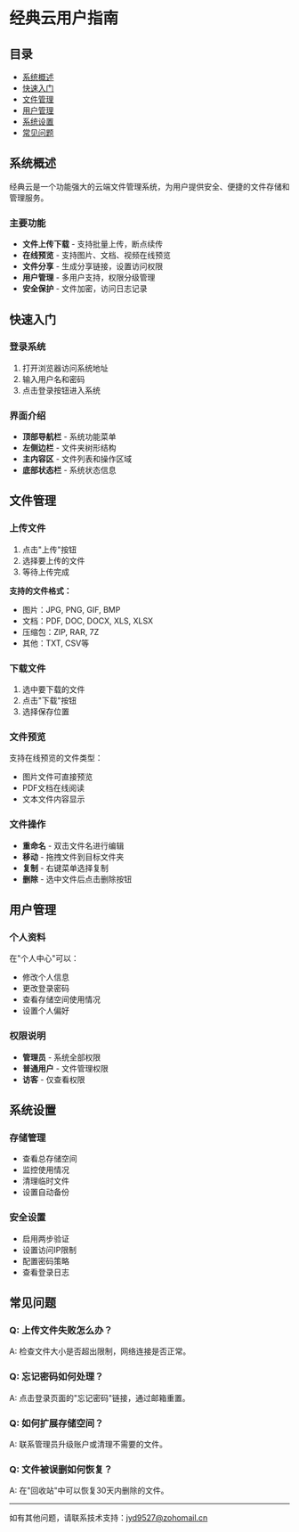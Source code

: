 # 经典云用户指南

## 目录
- [系统概述](#系统概述)
- [快速入门](#快速入门)
- [文件管理](#文件管理)
- [用户管理](#用户管理)
- [系统设置](#系统设置)
- [常见问题](#常见问题)

## 系统概述

经典云是一个功能强大的云端文件管理系统，为用户提供安全、便捷的文件存储和管理服务。

### 主要功能

- **文件上传下载** - 支持批量上传，断点续传
- **在线预览** - 支持图片、文档、视频在线预览
- **文件分享** - 生成分享链接，设置访问权限
- **用户管理** - 多用户支持，权限分级管理
- **安全保护** - 文件加密，访问日志记录

## 快速入门

### 登录系统

1. 打开浏览器访问系统地址
2. 输入用户名和密码
3. 点击登录按钮进入系统

### 界面介绍

- **顶部导航栏** - 系统功能菜单
- **左侧边栏** - 文件夹树形结构
- **主内容区** - 文件列表和操作区域
- **底部状态栏** - 系统状态信息

## 文件管理

### 上传文件

1. 点击"上传"按钮
2. 选择要上传的文件
3. 等待上传完成

**支持的文件格式：**
- 图片：JPG, PNG, GIF, BMP
- 文档：PDF, DOC, DOCX, XLS, XLSX
- 压缩包：ZIP, RAR, 7Z
- 其他：TXT, CSV等

### 下载文件

1. 选中要下载的文件
2. 点击"下载"按钮
3. 选择保存位置

### 文件预览

支持在线预览的文件类型：
- 图片文件可直接预览
- PDF文档在线阅读
- 文本文件内容显示

### 文件操作

- **重命名** - 双击文件名进行编辑
- **移动** - 拖拽文件到目标文件夹
- **复制** - 右键菜单选择复制
- **删除** - 选中文件后点击删除按钮

## 用户管理

### 个人资料

在"个人中心"可以：
- 修改个人信息
- 更改登录密码
- 查看存储空间使用情况
- 设置个人偏好

### 权限说明

- **管理员** - 系统全部权限
- **普通用户** - 文件管理权限
- **访客** - 仅查看权限

## 系统设置

### 存储管理

- 查看总存储空间
- 监控使用情况
- 清理临时文件
- 设置自动备份

### 安全设置

- 启用两步验证
- 设置访问IP限制
- 配置密码策略
- 查看登录日志

## 常见问题

### Q: 上传文件失败怎么办？
A: 检查文件大小是否超出限制，网络连接是否正常。

### Q: 忘记密码如何处理？
A: 点击登录页面的"忘记密码"链接，通过邮箱重置。

### Q: 如何扩展存储空间？
A: 联系管理员升级账户或清理不需要的文件。

### Q: 文件被误删如何恢复？
A: 在"回收站"中可以恢复30天内删除的文件。

---

如有其他问题，请联系技术支持：[jyd9527@zohomail.cn](mailto:jyd9527@zohomail.cn)